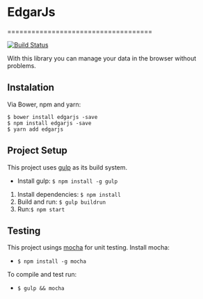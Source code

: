 # EdgarJs
====================================

[![Build Status](https://travis-ci.org/DiogenesPolanco/EdgarJs.svg?branch=master)](https://travis-ci.org/DiogenesPolanco/EdgarJs)

 With this library you can manage your data in the browser without problems.
 
## Instalation
Via Bower, npm  and yarn:

    $ bower install edgarjs -save
    $ npm install edgarjs -save
    $ yarn add edgarjs


## Project Setup

This project uses [gulp](http://gulpjs.com/) as its build system. 

- Install gulp: `$ npm install -g gulp`

1. Install dependencies: `$ npm install`
2. Build and run: `$ gulp buildrun`
3. Run:`$ npm start`

## Testing

This project usings [mocha](http://visionmedia.github.io/mocha/) for unit testing. Install mocha:

- `$ npm install -g mocha`

To compile and test run:

-  `$ gulp && mocha`
 
